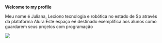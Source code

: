 
**Welcome to my profile**

Meu nome é Juliana, Leciono tecnologia e robótica no estado de Sp 
através da plataforma Alura
Este espaço eé destinado exemplifica aos alunos como guardarem seus projetos com programação

![](https://media1.tenor.com/m/K418QxdHH1EAAAAC/sakura-shannaro.gif)

